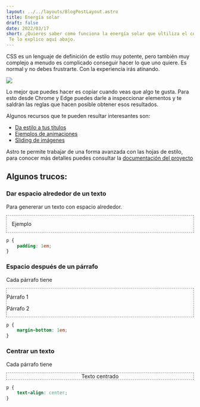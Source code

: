 ```yaml
---
layout: ../../layouts/BlogPostLayout.astro
title: Energía solar
draft: false
date: 2022/03/17
short: ¿Quieres saber como funciona la energía solar que ultiliza el colegio?
 Te lo explico aquí abajo.
---
```


CSS es un lenguaje de definición de estilo muy potente, pero también muy complejo
a menudo es complicado conseguir hacer lo que uno quiere. Es normal y no debes
frustrarte. Con la experiencia irás atinando.

![](https://media1.giphy.com/media/yYSSBtDgbbRzq/giphy.gif)

Lo mejor que puedes hacer es copiar cuando veas que algo te gusta. Para esto desde
Chrome y Edge puedes darle a inspeccionar elementos y te saldrán las reglas que hacen
posible obtener esos resultados.

Algunos recursos que te pueden resultar interesantes son:
- [Da estilo a tus títulos](http://cssdemos.tupence.co.uk/text-shadow.htm)
- [Ejemplos de animaciones](http://css3.bradshawenterprises.com/animations/)
- [Sliding de imágenes](http://css3.bradshawenterprises.com/sliding/)

Astro te permite trabajar de una forma avanzada con las hojas de estilo,
para conocer más detalles puedes consultar la [documentación del proyecto](https://docs.astro.build/en/guides/styling/)

## Algunos trucos:

### Dar espacio alrededor de un texto

Para genererar un texto con espacio alrededor.

<div class="example" style="padding: 1em">
Ejemplo
</div>

```css
p {
    padding: 1em;
}
```

<style>
.example {
    border: 1px dashed gray;
}
</style>

### Espacio después de un párrafo

Cada párrafo tiene

<div class="example">
    <p>Párrafo 1</p>
    <p>Párrafo 2</p>
</div>

```css
p {
    margin-bottom: 1em;
}
```

### Centrar un texto

Cada párrafo tiene

<div class="example" style="text-align: center">
    Texto centrado
</div>

```css
p {
    text-align: center;
}
```